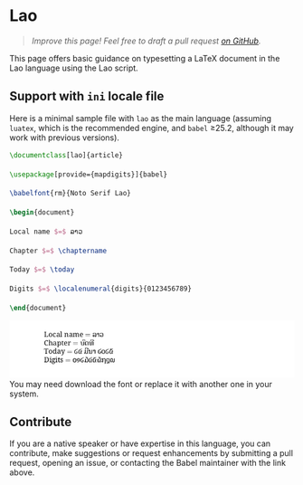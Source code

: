 # Lao

<blockquote>
  <p><em>Improve this page! Feel free to draft a pull request <a href="https://github.com/latex3/babel/tree/docs/docs">on GitHub</a>.</em></p>
</blockquote>

This page offers basic guidance on typesetting a LaTeX document in the
Lao language using the Lao script.

## Support with `ini` locale file

Here is a minimal sample file with `lao` as the main language
(assuming `luatex`, which is the recommended engine, and `babel` ≥25.2,
although it may work with previous versions).

```tex
\documentclass[lao]{article}

\usepackage[provide={mapdigits}]{babel}

\babelfont{rm}{Noto Serif Lao}

\begin{document}

Local name $=$ ລາວ

Chapter $=$ \chaptername

Today $=$ \today

Digits $=$ \localenumeral{digits}{0123456789}

\end{document}
```

![](../media/locale-lao.png)
You may need download the font or replace it with another one in your
system.

## Contribute

If you are a native speaker or have expertise in this language, you can
contribute, make suggestions or request enhancements by submitting a
pull request, opening an issue, or contacting the Babel maintainer with
the link above.